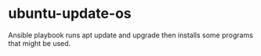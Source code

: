 # ubuntu-update-os
Ansible playbook runs apt update and upgrade then installs some programs that might be used. <br>
